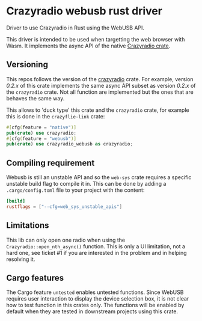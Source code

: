 # Crazyradio webusb rust driver

Driver to use Crazyradio in Rust using the WebUSB API.

This driver is intended to be used when targetting the web browser with Wasm.
It implements the async API of the native [Crazyradio crate](https://crates.io/crates/crazyradio).

## Versioning

This repos follows the version of the [crazyradio](https://crates.io/crates/crazyradio) crate.
For example, version *0.2.x* of this crate implements the same async API subset as version *0.2.x*
of the `crazyradio` crate. Not all function are implemented but the ones that are behaves the same way.

This allows to 'duck type' this crate and the `crazyradio` crate, for example
this is done in the `crazyflie-link` crate:

``` rust
#[cfg(feature = "native")]
pub(crate) use crazyradio;
#[cfg(feature = "webusb")]
pub(crate) use crazyradio_webusb as crazyradio;
```

## Compiling requirement

Webusb is still an unstable API and so the `web-sys` crate requires a specific
unstable build flag to compile it in. This can be done by adding a  `.cargo/config.toml`
file to your project with the content:

``` toml
[build]
rustflags = ["--cfg=web_sys_unstable_apis"]
```

## Limitations

This lib can only open one radio when using the `Crazyradio::open_nth_async()` function.
This is only a UI limitation, not a hard one, see ticket #1 if you are interested
in the problem and in helping resolving it.

## Cargo features

The Cargo feature `untested` enables untested functions. Since WebUSB requires user interaction to
display the device selection box, it is not clear how to test function in this crates only. The functions
will be enabled by default when they are tested in downstream projects using this crate.